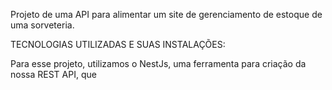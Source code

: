 Projeto de uma API para alimentar um site de gerenciamento
de estoque de uma sorveteria.

TECNOLOGIAS UTILIZADAS E SUAS INSTALAÇÕES:

  Para esse projeto, utilizamos o NestJs, uma ferramenta
  para criação da nossa REST API, que 